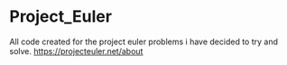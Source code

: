 Project_Euler
=============

All code created for the project euler problems i have decided to try and solve.
https://projecteuler.net/about
